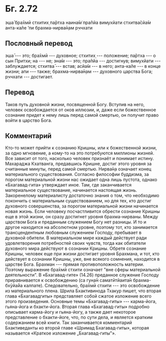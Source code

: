 # Бг. 2.72

эша̄ бра̄хмӣ стхитих̣ па̄ртха
наина̄м̇ пра̄пйа вимухйати
стхитва̄сйа̄м анта-ка̄ле ’пи
брахма-нирва̄н̣ам р̣ччхати

## Пословный перевод

эша̄ --- это; бра̄хмӣ --- духовное; стхитих̣ --- положение; па̄ртха --- о
сын Притхи; на --- не; эна̄м --- это; пра̄пйа --- достигнув; вимухйати ---
заблуждается; стхитва̄ --- встав; асйа̄м --- в него; анта-ка̄ле --- в конце
жизни; апи --- также; брахма-нирва̄н̣ам --- духовного царства Бога;
р̣ччхати --- достигает.

## Перевод

Таков путь духовной жизни, посвященной Богу. Вступив на него, человек
освобождается от оков иллюзии, и, даже если божественное сознание придет
к нему лишь перед самой смертью, он получит право войти в царство Бога.

## Комментарий

Кто-то может прийти к сознанию Кришны, или к божественной жизни, за одно
мгновение, а кому-то на это потребуются миллионы жизней. Все зависит от
того, насколько человек признаёт и понимает истину. Махараджа Кхатванга,
предавшись Кришне, достиг этого уровня за считанные минуты, перед самой
смертью. Нирва̄н̣а означает конец материального существования. Согласно
философии буддизма, за порогом материальной жизни нас ожидает одна лишь
пустота, однако «Бхагавад-гита» утверждает иное. Там, где заканчивается
материальное существование, начинается настоящая жизнь. Закоренелому
материалисту достаточно знания о том, что необходимо покончить с
материальным существованием, но для тех, кто достиг духовного
совершенства, за порогом материальной жизни начинается новая жизнь. Если
человеку посчастливится обрести сознание Кришны еще в этой жизни, он
сразу достигнет уровня брахма-нирваны. Между царством Бога и преданным
служением Богу нет разницы. И то и другое находится на абсолютном
уровне, поэтому тот, кто занимается трансцендентным любовным служением
Господу, пребывает в духовной обители. В материальном мире каждый
действует ради удовлетворения потребностей своих чувств, тогда как
обитатели духовного мира действуют в сознании Кришны. Обретя сознание
Кришны, человек еще при жизни достигает уровня Брахмана, и тот, кто
действует в сознании Кришны, уже, вне всякого сомнения, находится в
царстве Бога. Брахман --- прямая противоположность материи. Поэтому
выражение бра̄хмӣ стхити означает "вне сферы материальной деятельности".
В «Бхагавад-гите» (14.26) преданное служение Господу приравнивается к
освобождению (са гун̣а̄н саматӣтйаита̄н брахма-бхӯйа̄йа калпате).
Следовательно, бра̄хмӣ стхити --- это освобождение из материального
плена. Шрила Бхактивинода Тхакур пишет, что вторая глава «Бхагавадгиты»
представляет собой сжатое изложение всего этого произведения. Основные
темы «Бхагавад-гиты» --- карма-йога, гьяна-йога и бхакти-йога. Вторая
глава «Бхагавад-гиты» подробно описывает карма-йогу и гьяна-йогу, а
также дает некоторое представление о бхакти-йоге, что, по сути дела, и
является кратким содержанием всей книги. Так заканчивается комментарий
Бхактиведанты ко второй главе «Шримад Бхагавад-гиты», которая называется
«Краткое изложение „Бхагавад-гиты"».
